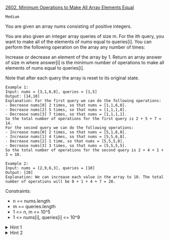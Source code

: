 [2602. Minimum Operations to Make All Array Elements Equal](https://leetcode.com/problems/minimum-operations-to-make-all-array-elements-equal/description/)

`Medium`

You are given an array nums consisting of positive integers.

You are also given an integer array queries of size m. For the ith query, you want to make all of the elements of nums equal to queries[i]. You can perform the following operation on the array any number of times:

Increase or decrease an element of the array by 1.
Return an array answer of size m where answer[i] is the minimum number of operations to make all elements of nums equal to queries[i].

Note that after each query the array is reset to its original state.

```
Example 1:
Input: nums = [3,1,6,8], queries = [1,5]
Output: [14,10]
Explanation: For the first query we can do the following operations:
- Decrease nums[0] 2 times, so that nums = [1,1,6,8].
- Decrease nums[2] 5 times, so that nums = [1,1,1,8].
- Decrease nums[3] 7 times, so that nums = [1,1,1,1].
So the total number of operations for the first query is 2 + 5 + 7 = 14.
For the second query we can do the following operations:
- Increase nums[0] 2 times, so that nums = [5,1,6,8].
- Increase nums[1] 4 times, so that nums = [5,5,6,8].
- Decrease nums[2] 1 time, so that nums = [5,5,5,8].
- Decrease nums[3] 3 times, so that nums = [5,5,5,5].
So the total number of operations for the second query is 2 + 4 + 1 + 3 = 10.

Example 2:
Input: nums = [2,9,6,3], queries = [10]
Output: [20]
Explanation: We can increase each value in the array to 10. The total number of operations will be 8 + 1 + 4 + 7 = 20.
```

Constraints:

- n == nums.length
- m == queries.length
- 1 <= n, m <= 10^5
- 1 <= nums[i], queries[i] <= 10^9

<details>
<summary>Hint 1</summary>

For each query, you should decrease all elements greater than queries[i] and increase all elements less than queries[i].

</details>

<details>
<summary>Hint 2</summary>

The answer is the sum of absolute differences between queries[i] and every element of the array. How do you calculate that optimally?

</details>